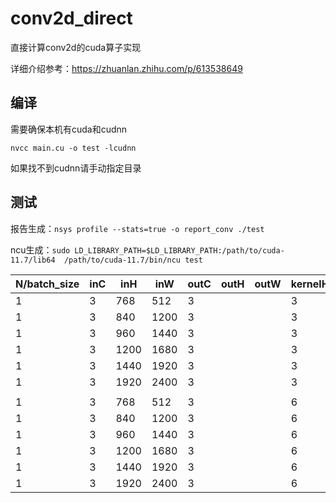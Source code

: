 # conv2d_direct

直接计算conv2d的cuda算子实现

详细介绍参考：https://zhuanlan.zhihu.com/p/613538649

## 编译

需要确保本机有cuda和cudnn

`nvcc main.cu -o test -lcudnn`

如果找不到cudnn请手动指定目录

## 测试

报告生成：`nsys profile --stats=true -o report_conv ./test `

ncu生成：`sudo LD_LIBRARY_PATH=$LD_LIBRARY_PATH:/path/to/cuda-11.7/lib64  /path/to/cuda-11.7/bin/ncu test`

| N/batch_size | inC | inH  | inW  | outC | outH | outW | kernelH | kernelW | cudnn    | v1_conv  | speedup     |
|--------------|-----|------|------|------|------|------|---------|---------|----------|----------|-------------|
| 1            | 3   | 768  | 512  | 3    |      |      | 3       | 3       | 0.106353 | 0.119194 | 0.892268067 |
| 1            | 3   | 840  | 1200 | 3    |      |      | 3       | 3       | 0.29952  | 0.282706 | 1.059475215 |
| 1            | 3   | 960  | 1440 | 3    |      |      | 3       | 3       | 0.407859 | 0.406088 | 1.004361124 |
| 1            | 3   | 1200 | 1680 | 3    |      |      | 3       | 3       | 0.593111 | 0.547789 | 1.082736236 |
| 1            | 3   | 1440 | 1920 | 3    |      |      | 3       | 3       | 0.7454   | 0.745237 | 1.000218722 |
| 1            | 3   | 1920 | 2400 | 3    |      |      | 3       | 3       | 1.349059 | 1.243177 | 1.085170495 |
|              |     |      |      |      |      |      |         |         |          |          |             |
| 1            | 3   | 768  | 512  | 3    |      |      | 6       | 6       | 0.256932 | 0.160492 | 1.600902226 |
| 1            | 3   | 840  | 1200 | 3    |      |      | 6       | 6       | 0.667402 | 0.378142 | 1.764950733 |
| 1            | 3   | 960  | 1440 | 3    |      |      | 6       | 6       | 0.808141 | 0.448737 | 1.800923481 |
| 1            | 3   | 1200 | 1680 | 3    |      |      | 6       | 6       | 1.326254 | 0.742543 | 1.786097236 |
| 1            | 3   | 1440 | 1920 | 3    |      |      | 6       | 6       | 1.771069 | 0.970639 | 1.824642323 |
| 1            | 3   | 1920 | 2400 | 3    |      |      | 6       | 6       | 2.904648 | 1.582961 | 1.834946028 |

